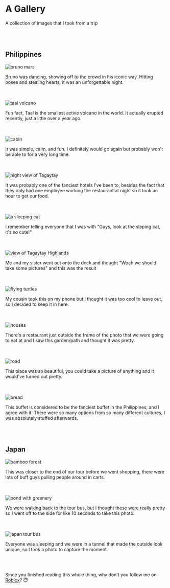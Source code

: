 <body>
  <h1>A Gallery</h1>
  <p>A collection of images that I took from a trip</p>
  <br>
  <br>
  <h2>Philippines</h2>
  <img src="bruno mars.jpg" alt="bruno mars" title="Bruno Mars Live at the Philippine Arena in Bulacan, Philippines">
  <p>Bruno was dancing, showing off to the crowd in his iconic way. Hitting poses and stealing hearts, it was an unforgettable night.</p>
  <br>
  <br>
  <img src="taal.jpg" alt="taal volcano" title="A view of Taal Volcano from afar.">
  <p>Fun fact, Taal is the smallest active volcano in the world. It actually erupted recently, just a little over a year ago.</p>
  <br>
  <br>
  <img src="cabin.jpg" alt="cabin" title="A nice little spot from inside a cabin I was staying at.">
  <p>It was simple, calm, and fun. I definitely would go again but probably won't be able to for a very long time.</p>
  <br>
  <br>
  <img src="tagaytay at night.jpg" alt="night view of Tagaytay" title="The view of the city from a hotel that I was staying at.">
  <p>It was probably one of the fanciest hotels I've been to, besides the fact that they only had one employee working the restaurant at night so it took an hour to get our food.</p>
  <br>
  <br>
  <img src="sleep cat.jpg" alt="a sleeping cat" title="A cat asleep next to a window at one of the malls">
  <p>I remember telling everyone that I was with "Guys, look at the sleping cat, it's so cute!"</p>
  <br>
  <br>
  <img src="highlands.jpg" alt="view of Tagaytay Highlands" title="A view of Tagaytay Highlands from my cabin">
  <p>Me and my sister went out onto the deck and thought "Woah we should take some pictures" and this was the result</p>
  <br>
  <br>
  <img src="art in island.jpg" alt="flying turtles" title="Flying turtles inside of Art in Island in Quezon City">
  <p>My cousin took this on my phone but I thought it was too cool to leave out, so I decided to keep it in here.</p>
  <br>
  <br>
  <img src="las casas residential.jpg" alt="houses" title="A beautiful garden surrounded by preserved houses at Las Casas in Bataan">
  <p>There's a restaurant just outside the frame of the photo that we were going to eat at and I saw this garden/path and thought it was pretty.</p>
  <br>
  <br>
  <img src="las casas road.jpg" alt="road" title="A look down the road of Las Casas at night">
  <p>This place was so beautiful, you could take a picture of anything and it would've turned out pretty.</p>
  <br>
  <br>
  <img src="bread.jpg" alt="bread" title="The bread station in The Spiral at Sofitel Hotel">
  <p>This buffet is considered to be the fanciest buffet in the Philippines, and I agree with it. There were so many options from so many different cultures, I was absolutely stuffed afterwards.</p>
  <br>
  <br>
  <h2>Japan</h2>
  <img src="bamboo forest.jpg" alt="bamboo forest" title="A picture inside of a bamboo forest at the Tenryu-ji Temple in Japan">
  <p>This was closer to the end of our tour before we went shopping, there were lots of buff guys pulling people around in carts.</p>
  <br>
  <br>
  <img src="pond thing.jpg" alt="pond with greenery" title="A group of lotuses growing on a body of water at the Tenryu-ji Temple in Japan">
  <p>We were walking back to the tour bus, but I thought these were really pretty so I went off to the side for like 10 seconds to take this photo.</p>
  <br>
  <br>
  <img src="japan tour bus.jpg" alt="japan tour bus" title="A view from inside our tour bus in Japan">
  <p>Everyone was sleeping and we were in a tunnel that made the outside look unique, so I took a photo to capture the moment.</p>
  <br>
  <br>
  <p>Since you finished reading this whole thing, why don't you follow me on <a href="https://www.roblox.com/users/174988145/profile"> Roblox</a>? 😇</p>
</body>
